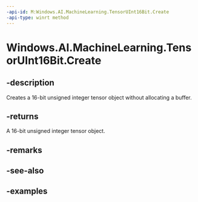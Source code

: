 ```yaml
---
-api-id: M:Windows.AI.MachineLearning.TensorUInt16Bit.Create
-api-type: winrt method
---
```


<!-- Method syntax.
public TensorUInt16Bit TensorUInt16Bit.Create()
-->

# Windows.AI.MachineLearning.TensorUInt16Bit.Create

## -description
Creates a 16-bit unsigned integer tensor object without allocating a buffer.

## -returns
A 16-bit unsigned integer tensor object.

## -remarks

## -see-also

## -examples
